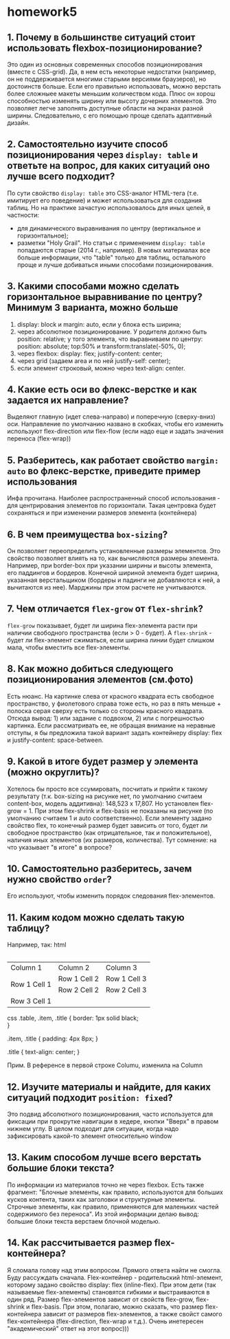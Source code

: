 # homework5

## 1. Почему в большинстве ситуаций стоит использовать flexbox-позиционирование?
Это один из основных современных способов позиционирования (вместе с CSS-grid). Да, в нем есть некоторые недостатки (например, он не поддерживается многими старыми версиями браузеров), но достоинств больше. Если его правильно использовать, можно верстать более сложныее макеты меньшим количеством кода. Плюс он хорош способностью изменять ширину или высоту дочерних элементов. Это позволяет легче заполнять доступные области на экранах разной ширины. Следовательно, с его помощью проще сделать адаптивный дизайн.

## 2. Самостоятельно изучите способ позиционирования через `display: table`  и ответьте на вопрос, для каких ситуаций оно лучше всего подходит? 

По сути свойство `display: table` это CSS-аналог HTML-тега <table> (т.е. имитирует его поведение) и может использоваться для создания таблиц. Но на практике зачастую использовалось для иных целей, в частности:
- для динамического выравнивания по центру (вертикальное и горизонтальное);
- разметки "Holy Grail".
Но статьи с применением `display: table` попадаются старые (2014 г., например). В новых материалах все больше информации, что "table" только для таблиц, остального проще и лучше добиваться иными способами позиционирования.

## 3. Какими способами можно сделать горизонтальное выравнивание по центру? Минимум 3 варианта, можно больше
1. display: block и margin: auto, если у блока есть ширина;
2. через абсолютное позиционирование. У родителя должно быть position: relative; у того элемента, что выравниваем по центру: position: absolute; top:50% и transform:translate(-50%, 0);
3. через flexbox: display: flex; justify-content: center;
4. через grid (задаем area и по ней justify-self: center);
5. если элемент строковый, можно через text-align: center.

## 4. Какие есть оси во флекс-верстке и как задается их направление?
Выделяют главную (идет слева-направо) и поперечную (сверху-вниз) оси. Направление по умолчанию названо в скобках, чтобы его изменить используют flex-direction или flex-flow (если надо еще и задать значения переноса (flex-wrap))

## 5. Разберитесь, как работает свойство `margin: auto` во флекс-верстке, приведите пример использования
Инфа прочитана. Наиболее распространенный способ использования - для центрирования элементов по горизонтали. Такая центровка будет сохраняться и при изменении размеров элемента (контейнера)

## 6. В чем преимущества `box-sizing`?
Он позволяет переопределить установленные размеры элементов. Это свойство позволяет влиять на то, как вычисляются размеры элемента. Например, при border-box при указании ширины и высоты элемента, его паддингов и бордеров. Конечной шириной элемента будет ширина, указанная верстальщиком (бордеры и падинги не добавляются к ней, а вычитаются из нее). Марджины при этом расчете не учитываются.

## 7. Чем отличается `flex-grow` от `flex-shrink`?
`flex-grow` показывает, будет ли ширина flex-элемента расти при наличии свободного пространства (если > 0 - будет). А `flex-shrink` - будет ли flex-элемент сжиматься, если ширина линии будет слишком мала, чтобы вместить все flex-элементы.

## 8. Как можно добиться следующего позиционирования элементов (см.фото)
Есть нюанс. На картинке слева от красного квадрата есть свободное пространство, у фиолетового справа тоже есть, но раз в пять меньше + полоска серая сверху есть только со стороны красного квадрата. Отсюда вывод: 1) или задание с подвохом, 2) или с погрешностью картинка. Если рассматривать ее, не обращая внимание на неравные отступы, я бы предложила такой вариант задать контейнеру  display: flex и  justify-content: space-between.

## 9. Какой в итоге будет размер у элемента (можно округлить)? 
Хотелось бы просто все ссумировать, посчитать и прийти к такому результату (т.к. box-sizing на рисунке нет, по умолчанию считаем content-box, модель аддитивна): 148,523 х 17,807. Но установлен flex-grow = 1. При этом flex-shrink и flex-basis не показаны на рисунке (по умолчанию считаем 1 и auto соответственно). Если элементу задано свойство flex, то конечный размер будет зависить от того, будет ли свободное пространство (как отрицательное, так и положительное), наличия иных элементов (их размеров, количества). Тут сомнение: на что указывает "в итоге" в вопросе?

## 10. Самостоятельно разберитесь, зачем нужно свойство `order`?
Его используют, чтобы изменить порядок следования flex-элементов.

## 11. Каким кодом можно сделать такую таблицу?
Например, так:
html
<table class="table">
    <tbody>
      <tr>
        <td class="title">Column 1</td>
        <td class="title">Column 2</td>
        <td class="title">Column 3</td>
      </tr>
      <tr>
        <td rowspan="2" class="item">Row 1 Cell 1</td>
        <td class="item">Row 1 Cell 2</td>
        <td class="item">Row 1 Cell 3</td>
      </tr>
      <tr>
        <td class="item">Row 2 Cell 2</td>
        <td class="item">Row 2 Cell 3</td>
      </tr>
      <tr>
        <td colspan="3" class="item">Row 3 Cell 1</td>
      </tr>
    </tbody>
  </table>

css
.table,
.item,
.title {
  border: 1px solid black;  
}

.item,
.title {
  padding: 4px 8px;
}

.title {
  text-align: center;
}

Прим. В референсе в первой строке Columu, изменила на Column

## 12. Изучите материалы и найдите, для каких ситуаций подходит `position: fixed`?
Это подвид абсолютного позиционирования, часто используется для фиксации при прокрутке навигации в хедере, кнопки "Вверх" в правом нижнем углу. В целом подходит для ситуации, когда надо зафиксировать какой-то элемент относительно window

## 13. Каким способом лучше всего верстать большие блоки текста?
По информации из материалов точно не через flexbox. Есть также фрагмент: "Блочные элементы, как правило, используются для больших кусков контента, таких как заголовки и структурные элементы. Строчные элементы, как правило, применяются для маленьких частей содержимого без переноса". Из этой информации делаю вывод: большие блоки текста верстаем блочной моделью.

## 14. Как рассчитывается размер flex-контейнера?
Я сломала голову над этим вопросом. Прямого ответа найти не смогла. Буду рассуждать сначала. Flex-контейнер - родительский html-элемент, которому задано свойство display: flex (inline-flex). При этом дети (так называемые flex-элементы) становятся гибкими и выстраиваются в один ряд. Размер flex-элементов зависит от свойств flex-grow, flex-shrink и flex-basis. При этом, полагаю, можно сказать, что размер flex-контейнера зависит от размеров flex-элементов, а также свойст самого flex-контейнера (flex-direction, flex-wrap и т.д.). Очень инетересен "академический" ответ на этот вопрос)))



